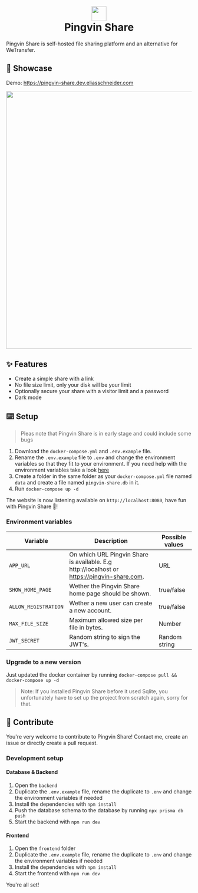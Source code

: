 # <div align="center"><img  src="https://user-images.githubusercontent.com/58886915/166198400-c2134044-1198-4647-a8b6-da9c4a204c68.svg" width="40"/> </br>Pingvin Share</div>

Pingvin Share is self-hosted file sharing platform and an alternative for WeTransfer.

## 🎪 Showcase

Demo: https://pingvin-share.dev.eliasschneider.com

<img src="https://user-images.githubusercontent.com/58886915/167101708-b85032ad-f5b1-480a-b8d7-ec0096ea2a43.png" width="700"/>

## ✨ Features

- Create a simple share with a link
- No file size limit, only your disk will be your limit
- Optionally secure your share with a visitor limit and a password
- Dark mode

## ⌨️ Setup

> Pleas note that Pingvin Share is in early stage and could include some bugs

1. Download the `docker-compose.yml` and `.env.example` file.
2. Rename the `.env.example` file to `.env` and change the environment variables so that they fit to your environment. If you need help with the environment variables take a look [here](#environment-variables)
3. Create a folder in the same folder as your `docker-compose.yml` file named `data` and create a file named `pingvin-share.db` in it.
4. Run `docker-compose up -d`

The website is now listening available on `http://localhost:8080`, have fun with Pingvin Share 🐧!

### Environment variables

| Variable             | Description                                                                                 | Possible values |
| -------------------- | ------------------------------------------------------------------------------------------- | --------------- |
| `APP_URL`            | On which URL Pingvin Share is available. E.g http://localhost or https://pingvin-share.com. | URL             |
| `SHOW_HOME_PAGE`     | Wether the Pingvin Share home page should be shown.                                         | true/false      |
| `ALLOW_REGISTRATION` | Wether a new user can create a new account.                                                 | true/false      |
| `MAX_FILE_SIZE`      | Maximum allowed size per file in bytes.                                                     | Number          |
| `JWT_SECRET`         | Random string to sign the JWT's.                                                            | Random string   |

### Upgrade to a new version

Just updated the docker container by running `docker-compose pull && docker-compose up -d`

>Note: If you installed Pingvin Share before it used Sqlite, you unfortunately have to set up the project from scratch again, sorry for that. 

## 🖤 Contribute

You're very welcome to contribute to Pingvin Share!
Contact me, create an issue or directly create a pull request.

### Development setup

#### Database & Backend

1. Open the `backend`
2. Duplicate the `.env.example` file, rename the duplicate to `.env` and change the environment variables if needed
3. Install the dependencies with `npm install`
4. Push the database schema to the database by running `npx prisma db push`
5. Start the backend with `npm run dev`

#### Frontend

1. Open the `frontend` folder
2. Duplicate the `.env.example` file, rename the duplicate to `.env` and change the environment variables if needed
3. Install the dependencies with `npm install`
4. Start the frontend with `npm run dev`

You're all set!
